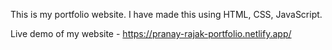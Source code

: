 This is my portfolio website. I have made this using HTML, CSS, JavaScript.

Live demo of my website - https://pranay-rajak-portfolio.netlify.app/
